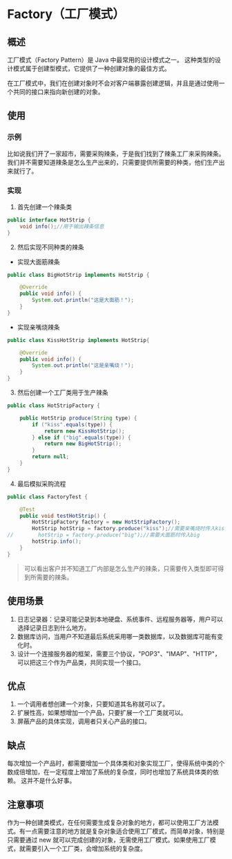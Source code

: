 # Factory（工厂模式） #
## 概述 ##
工厂模式（Factory Pattern）是 Java 中最常用的设计模式之一。 这种类型的设计模式属于创建型模式，它提供了一种创建对象的最佳方式。

在工厂模式中，我们在创建对象时不会对客户端暴露创建逻辑，并且是通过使用一个共同的接口来指向新创建的对象。

## 使用 ##
### 示例 ###
比如说我们开了一家超市，需要采购辣条，于是我们找到了辣条工厂来采购辣条。 我们并不需要知道辣条是怎么生产出来的，只需要提供所需要的种类，他们生产出来就行了。

### 实现 ###
1. 首先创建一个辣条类
```Java
public interface HotStrip {
    void info();//用于输出辣条信息
}
```
2. 然后实现不同种类的辣条
- 实现大面筋辣条
```Java
public class BigHotStrip implements HotStrip {

    @Override
    public void info() {
        System.out.println("这是大面筋！");
    }
}
```
- 实现亲嘴烧辣条
```Java
public class KissHotStrip implements HotStrip{

    @Override
    public void info() {
        System.out.println("这是亲嘴烧！");
    }
}
```
3. 然后创建一个工厂类用于生产辣条
```Java
public class HotStripFactory {

    public HotStrip produce(String type) {
        if ("kiss".equals(type)) {
            return new KissHotStrip();
        } else if ("big".equals(type)) {
            return new BigHotStrip();
        }
        return null;
    }
}
```
4. 最后模拟采购流程
```Java
public class FactoryTest {

    @Test
    public void testHotStrip() {
        HotStripFactory factory = new HotStripFactory();
        HotStrip hotStrip = factory.produce("kiss");//需要亲嘴烧时传入kiss
//        hotStrip = factory.produce("big");//需要大面筋时传入big
        hotStrip.info();
    }
}
```
> 可以看出客户并不知道工厂内部是怎么生产的辣条，只需要传入类型即可得到所需要的辣条。

## 使用场景 ##
1. 日志记录器：记录可能记录到本地硬盘、系统事件、远程服务器等，用户可以选择记录日志到什么地方。 
2. 数据库访问，当用户不知道最后系统采用哪一类数据库，以及数据库可能有变化时。 
3. 设计一个连接服务器的框架，需要三个协议，"POP3"、"IMAP"、"HTTP"，可以把这三个作为产品类，共同实现一个接口。

## 优点 ##
1. 一个调用者想创建一个对象，只要知道其名称就可以了。
2. 扩展性高，如果想增加一个产品，只要扩展一个工厂类就可以。
3. 屏蔽产品的具体实现，调用者只关心产品的接口。
## 缺点 ##
每次增加一个产品时，都需要增加一个具体类和对象实现工厂，使得系统中类的个数成倍增加，在一定程度上增加了系统的复杂度，同时也增加了系统具体类的依赖。 这并不是什么好事。

## 注意事项 ##
作为一种创建类模式，在任何需要生成复杂对象的地方，都可以使用工厂方法模式。有一点需要注意的地方就是复杂对象适合使用工厂模式，而简单对象，特别是只需要通过 new 就可以完成创建的对象，无需使用工厂模式。如果使用工厂模式，就需要引入一个工厂类，会增加系统的复杂度。